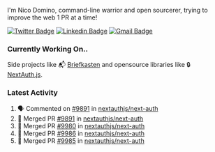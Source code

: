 
I'm Nico Domino, command-line warrior and open sourcerer, trying to improve the web 1 PR at a time!

[![Twitter Badge](https://img.shields.io/badge/-@ndom91-1ca0f1?style=flat-square&labelColor=1ca0f1&logo=twitter&logoColor=white&link=https://twitter.com/ndom91)](https://twitter.com/ndom91) [![Linkedin Badge](https://img.shields.io/badge/-ndom91-blue?style=flat-square&logo=Linkedin&logoColor=white&link=https://www.linkedin.com/in/ndom91/)](https://www.linkedin.com/in/ndom91/) [![Gmail Badge](https://img.shields.io/badge/-yo@ndo.dev-c14438?style=flat-square&logo=mail.ru&logoColor=white&link=mailto:yo@ndo.dev)](mailto:yo@ndo.dev)

### Currently Working On..

Side projects like 📬 [Briefkasten](https://briefkastenhq.com) and opensource libraries like 🔒 [NextAuth.js](https://github.com/nextauthjs/next-auth).

<!--START_SECTION_PROFILE_VIEWS:readme-info-->
<!--END_SECTION_PROFILE_VIEWS:readme-info-->

<!--START_SECTION_DAILY_COMMIT:readme-info-->
<!--END_SECTION_DAILY_COMMIT:readme-info-->

<!--START_SECTION_WEEKLY_COMMIT:readme-info-->
<!--END_SECTION_WEEKLY_COMMIT:readme-info-->

### Latest Activity

<!--START_SECTION:activity-->
1. 🗣 Commented on [#9891](https://github.com/nextauthjs/next-auth/pull/9891#issuecomment-1937846837) in [nextauthjs/next-auth](https://github.com/nextauthjs/next-auth)
2. 🎉 Merged PR [#9891](https://github.com/nextauthjs/next-auth/pull/9891) in [nextauthjs/next-auth](https://github.com/nextauthjs/next-auth)
3. 🎉 Merged PR [#9980](https://github.com/nextauthjs/next-auth/pull/9980) in [nextauthjs/next-auth](https://github.com/nextauthjs/next-auth)
4. 🎉 Merged PR [#9986](https://github.com/nextauthjs/next-auth/pull/9986) in [nextauthjs/next-auth](https://github.com/nextauthjs/next-auth)
5. 🎉 Merged PR [#9985](https://github.com/nextauthjs/next-auth/pull/9985) in [nextauthjs/next-auth](https://github.com/nextauthjs/next-auth)
<!--END_SECTION:activity-->
